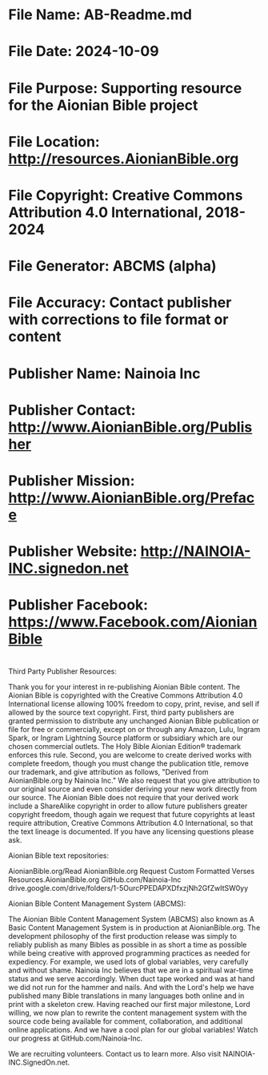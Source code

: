 # File Name: AB-Readme.md
# File Date: 2024-10-09
# File Purpose: Supporting resource for the Aionian Bible project
# File Location: http://resources.AionianBible.org
# File Copyright: Creative Commons Attribution 4.0 International, 2018-2024
# File Generator: ABCMS (alpha)
# File Accuracy: Contact publisher with corrections to file format or content
# Publisher Name: Nainoia Inc
# Publisher Contact: http://www.AionianBible.org/Publisher
# Publisher Mission: http://www.AionianBible.org/Preface
# Publisher Website: http://NAINOIA-INC.signedon.net
# Publisher Facebook: https://www.Facebook.com/AionianBible
#

Third Party Publisher Resources:

Thank you for your interest in re-publishing Aionian Bible content. The Aionian Bible is copyrighted with the Creative Commons Attribution 4.0 International license allowing 100% freedom to copy, print, revise, and sell if allowed by the source text copyright. First, third party publishers are granted permission to distribute any unchanged Aionian Bible publication or file for free or commercially, except on or through any Amazon, Lulu, Ingram Spark, or Ingram Lightning Source platform or subsidiary which are our chosen commercial outlets. The Holy Bible Aionian Edition® trademark enforces this rule. Second, you are welcome to create derived works with complete freedom, though you must change the publication title, remove our trademark, and give attribution as follows, "Derived from AionianBible.org by Nainoia Inc." We also request that you give attribution to our original source and even consider deriving your new work directly from our source. The Aionian Bible does not require that your derived work include a ShareAlike copyright in order to allow future publishers greater copyright freedom, though again we request that future copyrights at least require attribution, Creative Commons Attribution 4.0 International, so that the text lineage is documented. If you have any licensing questions please ask.

Aionian Bible text repositories:

AionianBible.org/Read
AionianBible.org Request Custom Formatted Verses
Resources.AionianBible.org
GitHub.com/Nainoia-Inc
drive.google.com/drive/folders/1-5OurcPPEDAPXDfxzjNh2GfZwItSW0yy

Aionian Bible Content Management System (ABCMS):

The Aionian Bible Content Management System (ABCMS) also known as A Basic Content Management System is in production at AionianBible.org. The development philosophy of the first production release was simply to reliably publish as many Bibles as possible in as short a time as possible while being creative with approved programming practices as needed for expediency. For example, we used lots of global variables, very carefully and without shame. Nainoia Inc believes that we are in a spiritual war-time status and we serve accordingly. When duct tape worked and was at hand we did not run for the hammer and nails. And with the Lord's help we have published many Bible translations in many languages both online and in print with a skeleton crew. Having reached our first major milestone, Lord willing, we now plan to rewrite the content management system with the source code being available for comment, collaboration, and additional online applications. And we have a cool plan for our global variables! Watch our progress at GitHub.com/Nainoia-Inc.

We are recruiting volunteers. Contact us to learn more. Also visit NAINOIA-INC.SignedOn.net. 


